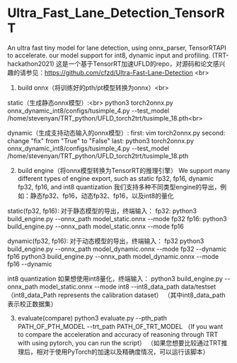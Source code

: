 # Ultra_Fast_Lane_Detection_TensorRT
An ultra fast tiny model for lane detection, using onnx_parser, TensorRTAPI to accelerate. our model support for int8, dynamic input and profiling. (TRT-hackathon2021)
这是一个基于TensorRT加速UFLD的repo，对源码和论文感兴趣的请参见：https://github.com/cfzd/Ultra-Fast-Lane-Detection \<br> 

1. build onnx（将训练好的pth/pt模型转换为onnx）\<br> 

static（生成静态onnx模型）:\<br> 
python3 torch2onnx.py onnx_dynamic_int8/configs/tusimple_4.py --test_model /home/stevenyan/TRT_python/UFLD_torch2trt/tusimple_18.pth\<br> 

dynamic（生成支持动态输入的onnx模型）:
first: vim torch2onnx.py
second: change "fix" from "True" to "False"
last: python3 torch2onnx.py onnx_dynamic_int8/configs/tusimple_4.py --test_model /home/stevenyan/TRT_python/UFLD_torch2trt/tusimple_18.pth



2. build engine（将onnx模型转换为TensorRT的推理引擎）
We support many different types of engine export, such as static fp32, fp16, dynamic fp32, fp16, and int8 quantization
我们支持多种不同类型engine的导出，例如：静态fp32、fp16，动态fp32、fp16，以及int8的量化
   


static(fp32, fp16):
对于静态模型的导出，终端输入：
fp32:
python3 build_engine.py --onnx_path model_static.onnx --mode fp32
fp16:
python3 build_engine.py --onnx_path model_static.onnx --mode fp16


dynamic(fp32, fp16):
对于动态模型的导出，终端输入：
fp32
python3 build_engine.py --onnx_path model_dynamic.onnx --mode fp32 --dynamic
fp16
python3 build_engine.py --onnx_path model_dynamic.onnx --mode fp16 --dynamic


int8 quantization
如果想使用int8量化，终端输入：
python3 build_engine.py --onnx_path model_static.onnx --mode int8 --int8_data_path data/testset
（int8_data_Path represents the calibration dataset）
（其中int8_data_path表示校正数据集）


3. evaluate(compare)
python3 evaluate.py --pth_path PATH_OF_PTH_MODEL --trt_path PATH_OF_TRT_MODEL
（If you want to compare the acceleration and accuracy of reasoning through TRT with using pytorch, you can run the script）
（如果您想要比较通过TRT推理后，相对于使用PyTorch的加速以及精确度情况，可以运行该脚本）


